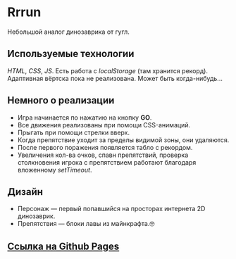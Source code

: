 # Rrrun
Небольшой аналог динозаврика от гугл.


## Используемые технологии
*HTML*, *CSS*, *JS*. Есть работа с *localStorage* (там хранится рекорд).<br />
Адаптивная вёртска пока не реализована. Может быть когда-нибудь...


## Немного о реализации
- Игра начинается по нажатию на кнопку __GO__. 
- Все движения реализованы при помощи CSS-анимаций. 
- Прыгать при помощи стрелки вверх.
- Когда препятствие уходит за пределы видимой зоны, они удаляются.
- После первого поражения появляется табло с рекордом.
- Увеличения кол-ва очков, спавн препятствий, проверка столкновения игрока с препятствием работают благодаря вложенному *setTimeout*.


## Дизайн
- Персонаж — первый попавшийся на просторах интернета 2D динозаврик.
- Препятствия — блоки лавы из майнкрафта.🤓


## [Ссылка на Github Pages](https://hvny.github.io/web-game/)

